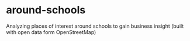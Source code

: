 # around-schools
Analyzing places of interest around schools to gain business insight (built with open data form OpenStreetMap)
